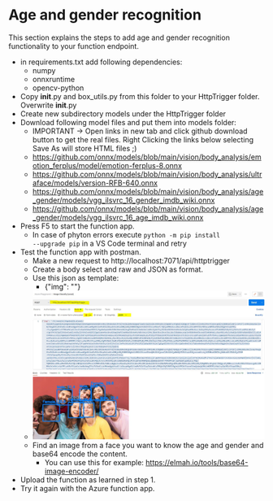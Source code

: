 # Age and gender recognition

This section explains the steps to add age and gender recognition functionality to your function endpoint.

+ in requirements.txt add following dependencies:
  + numpy 
  + onnxruntime 
  + opencv-python
+ Copy __init__.py and box_utils.py from this folder to your HttpTrigger folder. Overwrite __init__.py
+ Create new subdirectory models under the HttpTrigger folder
+ Download following model files and put them into models folder:
  + IMPORTANT -> Open links in new tab and click github download button to get the real files. Right Clicking the links below selecting Save As will store HTML files ;)
  + https://github.com/onnx/models/blob/main/vision/body_analysis/emotion_ferplus/model/emotion-ferplus-8.onnx
  + https://github.com/onnx/models/blob/main/vision/body_analysis/ultraface/models/version-RFB-640.onnx
  + https://github.com/onnx/models/blob/main/vision/body_analysis/age_gender/models/vgg_ilsvrc_16_gender_imdb_wiki.onnx
  + https://github.com/onnx/models/blob/main/vision/body_analysis/age_gender/models/vgg_ilsvrc_16_age_imdb_wiki.onnx
+ Press F5 to start the function app.
  + In case of phyton errors execute <code>python -m pip install --upgrade pip</code> in a VS Code terminal and retry    
+ Test the function app with postman.
  + Make a new request to http://localhost:7071/api/httptrigger
  + Create a body select and raw and JSON as format.
  + Use this json as template:
    + {"img": "<insert the base64 encoded image here>"}
  + ![postman.JPG](postman.JPG)  
  + Find an image from a face you want to know the age and gender and base64 encode the content.
    + You can use this for example: https://elmah.io/tools/base64-image-encoder/
+ Upload the function as learned in step 1.
+ Try it again with the Azure function app.
